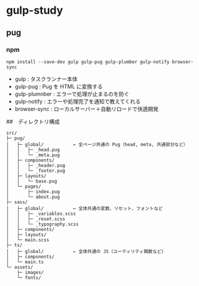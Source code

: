 # gulp-study

## pug

### npm

`npm install --save-dev gulp gulp-pug gulp-plumber gulp-notify browser-sync`

- gulp : タスクランナー本体
- gulp-pug : Pug を HTML に変換する
- gulp-plumnber : エラーで処理が止まるのを防ぐ
- gulp-notify : エラーや処理完了を通知で教えてくれる
- browser-sync : ローカルサーバー＋自動リロードで快適開発

##　ディレクトリ構成

```
src/
├─ pug/
│   ├─ global/           ← 全ページ共通の Pug（head, meta, 共通部分など）
│   │   ├─ _head.pug
│   │   └─ _meta.pug
│   ├─ components/
│   │   ├─ _header.pug
│   │   └─ _footer.pug
│   ├─ layouts/
│   │   └─ base.pug
│   └─ pages/
│       ├─ index.pug
│       └─ about.pug
├─ sass/
│   ├─ global/           ← 全体共通の変数、リセット、フォントなど
│   │   ├─ _variables.scss
│   │   ├─ _reset.scss
│   │   └─ _typography.scss
│   ├─ components/
│   ├─ layouts/
│   └─ main.scss
├─ ts/
│   ├─ global/           ← 全体共通の JS（ユーティリティ関数など）
│   ├─ components/
│   └─ main.ts
└─ assets/
    ├─ images/
    └─ fonts/



```
